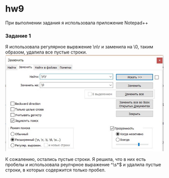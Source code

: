 # hw9
При выполнении задания я использовала приложение Notepad++

### Задание 1
Я использовала регулярное вырвжение \n\r и заменила на \0, таким образом, удалила все пустые строки.
![](https://github.com/PanchenkoLisa/hw9/blob/master/-qZCwlSoX54.jpg?raw=true)

К сожалению, остались пустые строки. Я решила, что в них есть пробелы и использовала реулчрное выражение ^\s*$ и удалила пустые строки, в которых содержится только пробел.
![]()

